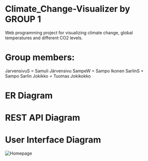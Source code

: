 # Climate_Change-Visualizer by GROUP 1
Web programming project for visualizing climate change, global temperatures and different CO2 levels.

# Group members:
JarvensivuS = Samuli Järvensivu
SampeW = Sampo Ikonen
SarlinS = Sampo Sarlin
Jokikko = Tuomas Jokikokko

# ER Diagram

# REST API Diagram

# User Interface Diagram
![Homepage](https://user-images.githubusercontent.com/47556122/224926141-3f571d31-6522-49dd-9c1a-a41bc3b51d60.png)

